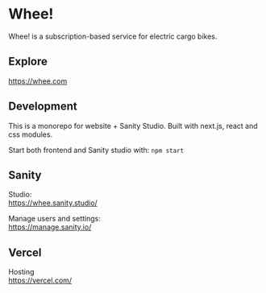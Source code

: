 # Whee!

Whee! is a subscription-based service for electric cargo bikes.

## Explore

https://whee.com

## Development

This is a monorepo for website + Sanity Studio. Built with next.js, react and css modules.

Start both frontend and Sanity studio with: `npm start`

## Sanity

Studio:<br />
https://whee.sanity.studio/

Manage users and settings:<br />
https://manage.sanity.io/

## Vercel

Hosting <br />
https://vercel.com/
